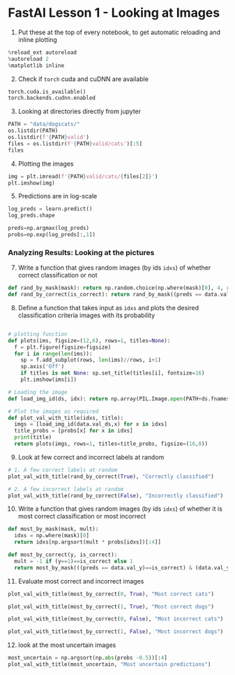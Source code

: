# FastAI Lesson 1 - Looking at Images

1. Put these at the top of every notebook, to get automatic reloading and inline plotting
```python
%reload_ext autoreload
%autoreload 2
%matplotlib inline 
```
2. Check if `torch` cuda and cuDNN are available
```python
torch.cuda.is_available()
torch.backends.cudnn.enabled
```
3. Looking at directories directly from jupyter
```python
PATH = "data/dogscats/"
os.listdir(PATH)
os.listdir(f'{PATH}valid')
files = os.listdir(f'{PATH}valid/cats')[:5]
files
```
4. Plotting the images
```python
img = plt.imread(f'{PATH}valid/cats/{files[2]}')
plt.imshow(img)
```
5. Predictions are in log-scale
```python
log_preds = learn.predict()
log_preds.shape

preds=np.argmax(log_preds)
probs=np.exp(log_preds[:,1])
```
### Analyzing Results: Looking at the pictures
7. Write a function that gives random images (by ids `idxs`) of whether correct classification or not
```python
def rand_by_mask(mask): return np.random.choice(np.where(mask)[0], 4, replace=False)
def rand_by_correct(is_correct): return rand_by_mask((preds == data.val_y)==is_correct)
```
8. Define a function that takes input as `idxs` and plots the desired classification criteria images with its probability

```python

# plotting function 
def plots(ims, figsize=(12,6), rows=1, titles=None):    
  f = plt.figure(figsize=figsize)
  for i in range(len(ims)):
    sp = f.add_subplot(rows, len(ims)//rows, i+1)
    sp.axis('Off')
    if titles is not None: sp.set_title(titles[i], fontsize=16)
    plt.imshow(ims[i])

# Loading the image
def load_img_id(ds, idx): return np.array(PIL.Image.open(PATH+ds.fnames[idx]))

# Plot the images as required
def plot_val_with_title(idxs, title):
  imgs = [load_img_id(data.val_ds,x) for x in idxs]
  title_probs = [probs[x] for x in idxs]
  print(title)
  return plots(imgs, rows=1, titles=title_probs, figsize=(16,8))
```
9. Look at few correct and incorrect labels at random
```python
# 1. A few correct labels at random
plot_val_with_title(rand_by_correct(True), "Correctly classified")

# 2. A few incorrect labels at random
plot_val_with_title(rand_by_correct(False), "Incorrectly classified")
```
10. Write a function that gives random images (by ids `idxs`) of whether it is most correct classification or most incorrect
```python
def most_by_mask(mask, mult):
  idxs = np.where(mask)[0]  
  return idxs[np.argsort(mult * probs[idxs])[:4]]

def most_by_correct(y, is_correct):
  mult = -1 if (y==1)==is_correct else 1
  return most_by_mask(((preds == data.val_y)==is_correct) & (data.val_y == y), mult)
```
11. Evaluate most correct and incorrect images 
```python
plot_val_with_title(most_by_correct(0, True), "Most correct cats")

plot_val_with_title(most_by_correct(1, True), "Most correct dogs")

plot_val_with_title(most_by_correct(0, False), "Most incorrect cats")

plot_val_with_title(most_by_correct(1, False), "Most incorrect dogs")
```
12. look at the most uncertain images
```python
most_uncertain = np.argsort(np.abs(probs -0.5))[:4]
plot_val_with_title(most_uncertain, "Most uncertain predictions")
```
